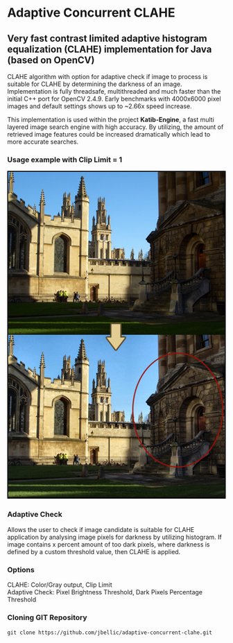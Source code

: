 # Adaptive Concurrent CLAHE
Very fast contrast limited adaptive histogram equalization (CLAHE) implementation for Java (based on OpenCV)
------------------------------------------------------
CLAHE algorithm with option for adaptive check if image to process is suitable for CLAHE by determining the darkness of an image. Implementation is fully threadsafe, multithreaded and much faster than the initial C++ port for OpenCV 2.4.9. Early benchmarks with 4000x6000 pixel images and default settings shows up to ~2.66x speed increase.  

This implementation is used within the project **Katib-Engine**, a fast multi layered image search engine with high accuracy.
By utilizing, the amount of retrieved image features could be increased dramatically which lead to more accurate searches.

### Usage example with Clip Limit = 1

![AC-CLAHE](https://raw.githubusercontent.com/jbellic/adaptive-concurrent-clahe/master/ac-clahe.jpg)

### Adaptive Check

Allows the user to check if image candidate is suitable for CLAHE application by analysing image pixels for darkness by utilizing histogram. If image contains x percent amount of too dark pixels, where darkness is defined by a custom threshold value, then CLAHE is applied.

### Options

CLAHE: Color/Gray output, Clip Limit  
Adaptive Check: Pixel Brightness Threshold, Dark Pixels Percentage Threshold

### Cloning GIT Repository

```
git clone https://github.com/jbellic/adaptive-concurrent-clahe.git
```


